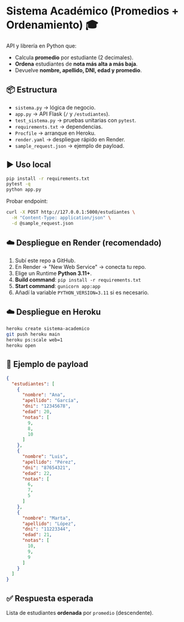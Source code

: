 # Sistema Académico (Promedios + Ordenamiento) 🎓

API y librería en Python que:
- Calcula **promedio** por estudiante (2 decimales).
- **Ordena** estudiantes de **nota más alta a más baja**.
- Devuelve **nombre, apellido, DNI, edad y promedio**.

## 📦 Estructura
- `sistema.py` → lógica de negocio.
- `app.py` → API Flask (`/` y `/estudiantes`).
- `test_sistema.py` → pruebas unitarias con `pytest`.
- `requirements.txt` → dependencias.
- `Procfile` → arranque en Heroku.
- `render.yaml` → despliegue rápido en Render.
- `sample_request.json` → ejemplo de payload.

## ▶️ Uso local
```bash
pip install -r requirements.txt
pytest -q
python app.py
```
Probar endpoint:
```bash
curl -X POST http://127.0.0.1:5000/estudiantes \
  -H "Content-Type: application/json" \
  -d @sample_request.json
```

## ☁️ Despliegue en Render (recomendado)
1. Subí este repo a GitHub.
2. En Render → "New Web Service" → conecta tu repo.
3. Elige un Runtime **Python 3.11+**.
4. **Build command**: `pip install -r requirements.txt`
5. **Start command**: `gunicorn app:app`
6. Añadí la variable `PYTHON_VERSION=3.11` si es necesario.

## ☁️ Despliegue en Heroku
```bash
heroku create sistema-academico
git push heroku main
heroku ps:scale web=1
heroku open
```

## 🧪 Ejemplo de payload
```json
{
  "estudiantes": [
    {
      "nombre": "Ana",
      "apellido": "García",
      "dni": "12345678",
      "edad": 20,
      "notas": [
        9,
        8,
        10
      ]
    },
    {
      "nombre": "Luis",
      "apellido": "Pérez",
      "dni": "87654321",
      "edad": 22,
      "notas": [
        6,
        7,
        5
      ]
    },
    {
      "nombre": "Marta",
      "apellido": "López",
      "dni": "11223344",
      "edad": 21,
      "notas": [
        10,
        9,
        9
      ]
    }
  ]
}
```

## ✅ Respuesta esperada
Lista de estudiantes **ordenada** por `promedio` (descendente).
